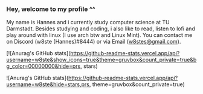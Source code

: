 ### Hey, welcome to my profile ^^
My name is Hannes and i currently study computer science at TU Darmstadt.
Besides studying and coding, i also like to read, listen to lofi and play around 
with linux (I use arch btw and Linux Mint).
You can contact me on Discord (w8ste (Hannes)#8444) or via Email (w8stes@gmail.com).

[![Anurag's GitHub stats](https://github-readme-stats.vercel.app/api?username=w8ste&show_icons=true&theme=gruvbox&count_private=true&bg_color=00000000&hide=prs, stars)


![Anurag's GitHub stats](https://github-readme-stats.vercel.app/api?username=w8ste&hide=stars,prs, theme=gruvbox&count_private=true)
